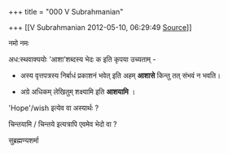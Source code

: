 +++
title = "000 V Subrahmanian"

+++
[[V Subrahmanian	2012-05-10, 06:29:49 [Source](https://groups.google.com/g/bvparishat/c/hjwT_Dd6kds)]]



नमो नमः  
  
अध:स्थवाक्ययोः ’आशा’शब्दस्य भेदः क इति कृपया उच्यताम् -  
  

-   अस्य वृत्तपत्रस्य निर्बाधं प्रकाशनं भवेत् इति अहम् **आशासे** किन्तु
    तत् संभवं न भवति।

-    अग्रे अधिकम् लेखितुम् शक्ष्यामि इति **आशयामि** ।

'Hope'/wish इत्येव वा अस्यार्थः ?

चिन्तयामि / चिन्तये इत्यत्रापि एवमेव भेदो वा ?

सुब्रह्मण्यशर्मा  

  


